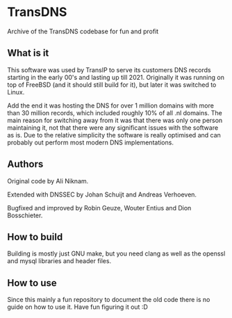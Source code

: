 # TransDNS
Archive of the TransDNS codebase for fun and profit

## What is it
This software was used by TransIP to serve its customers DNS records starting in the early 00's and lasting up till 2021. Originally it was running on top of FreeBSD (and it should still build for it), but later it was switched to Linux.

Add the end it was hosting the DNS for over 1 million domains with more than 30 million records, which included roughly 10% of all .nl domains. The main reason for switching away from it was that there was only one person maintaining it, not that there were any significant issues with the software as is. Due to the relative simplicity the software is really optimised and can probably out perform most modern DNS implementations.

## Authors
Original code by Ali Niknam.

Extended with DNSSEC by Johan Schuijt and Andreas Verhoeven.

Bugfixed and improved by Robin Geuze, Wouter Entius and Dion Bosschieter.

## How to build
Building is mostly just GNU make, but you need clang as well as the openssl and mysql libraries and header files.

## How to use
Since this mainly a fun repository to document the old code there is no guide on how to use it. Have fun figuring it out :D
